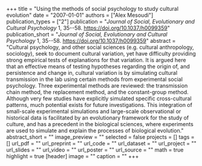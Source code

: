 +++
title = "Using the methods of social psychology to study cultural evolution"
date = "2007-01-01"
authors = ["Alex Mesoudi"]
publication_types = ["2"]
publication = "_Journal of Social, Evolutionary and Cultural Psychology_ 1, 35--58. https://doi.org/10.1037/h0099359"
publication_short = "_Journal of Social, Evolutionary and Cultural Psychology_ 1, 35--58. https://doi.org/10.1037/h0099359"
abstract = "Cultural psychology, and other social sciences (e.g. cultural anthropology, sociology), seek to document cultural variation, yet have difficulty providing strong empirical tests of explanations for that variation. It is argued here that an effective means of testing hypotheses regarding the origin of, and persistence and change in, cultural variation is by simulating cultural transmission in the lab using certain methods from experimental social psychology. Three experimental methods are reviewed: the transmission chain method, the replacement method, and the constant-group method. Although very few studies have explicitly simulated specific cross-cultural patterns, much potential exists for future investigations. This integration of small-scale experimental simulations and large-scale observational or historical data is facilitated by an evolutionary framework for the study of culture, and has a precedent in the biological sciences, where experiments are used to simulate and explain the processes of biological evolution."
abstract_short = ""
image_preview = ""
selected = false
projects = []
tags = []
url_pdf = ""
url_preprint = ""
url_code = ""
url_dataset = ""
url_project = ""
url_slides = ""
url_video = ""
url_poster = ""
url_source = ""
math = true
highlight = true
[header]
image = ""
caption = ""
+++

